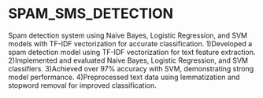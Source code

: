# SPAM_SMS_DETECTION
Spam detection system using Naive Bayes, Logistic Regression, and SVM models with TF-IDF vectorization for accurate classification.
1)Developed a spam detection model using TF-IDF vectorization for text feature extraction.
2)Implemented and evaluated Naive Bayes, Logistic Regression, and SVM classifiers.
3)Achieved over 97% accuracy with SVM, demonstrating strong model performance.
4)Preprocessed text data using lemmatization and stopword removal for improved classification.
